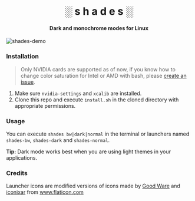<h1 align="center">
░ s h a d e s ░
</h1>
<h4 align="center">
Dark and monochrome modes for Linux
</h4>

![shades-demo](https://i.ibb.co/5Gyy4JF/demo.png)

### Installation

> Only NVIDIA cards are supported as of now, if you know how to change color saturation for Intel or AMD with bash, please [create an issue](https://github.com/s0md3v/shades/issues/new).

1. Make sure `nvidia-settings` and `xcalib` are installed.
2. Clone this repo and execute `install.sh` in the cloned directory with appropriate permissions.

### Usage
You can execute `shades bw|dark|normal` in the terminal or launchers named `shades-bw`, `shades-dark` and `shades-normal`.

**Tip:** Dark mode works best when you are using light themes in your applications.

### Credits
<div>Launcher icons are modified versions of icons made by <a href="https://www.flaticon.com/authors/good-ware" title="Good Ware">Good Ware</a> and <a href="https://www.flaticon.com/authors/iconixar" title="iconixar">iconixar</a> from <a href="https://www.flaticon.com/" title="Flaticon">www.flaticon.com</a></div>
